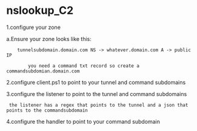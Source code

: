 # nslookup_C2

1.configure your zone


  a.Ensure your zone looks like this:
    
		
		tunnelsubdomain.domain.com NS -> whatever.domain.com A -> public IP
      
			you need a command txt record so create a commandsubdomian.domain.com
 
 
 2.configure client.ps1 to point to your tunnel and command subdomains
 
 3.configure the listener to point to the tunnel and command subdomains
   
	 the listener has a regex that points to the tunnel and a json that points to the commandsubdomain
 
 4.configure the handler to point to your command subdomain
    
